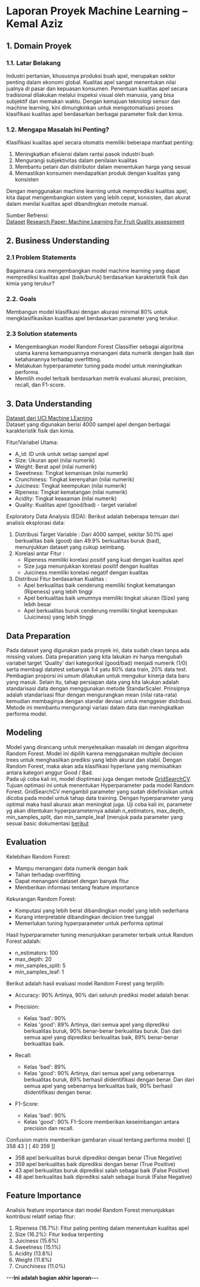 # Laporan Proyek Machine Learning – Kemal Aziz

## 1. Domain Proyek

### 1.1. Latar Belakang
Industri pertanian, khususnya produksi buah apel, merupakan sektor penting dalam ekonomi global. Kualitas apel sangat menentukan nilai jualnya di pasar dan kepuasan konsumen. Penentuan kualitas apel secara tradisional dilakukan melalui inspeksi visual oleh manusia, yang bisa subjektif dan memakan waktu. Dengan kemajuan teknologi sensor dan machine learning, kini dimungkinkan untuk mengotomatisasi proses klasifikasi kualitas apel berdasarkan berbagai parameter fisik dan kimia.

### 1.2. Mengapa Masalah Ini Penting?

Klasifikasi kualitas apel secara otomatis memiliki beberapa manfaat penting:

1. Meningkatkan efisiensi dalam rantai pasok industri buah
2. Mengurangi subjektivitas dalam penilaian kualitas
3. Membantu petani dan distributor dalam menentukan harga yang sesuai
4. Memastikan konsumen mendapatkan produk dengan kualitas yang konsisten

Dengan menggunakan machine learning untuk memprediksi kualitas apel, kita dapat mengembangkan sistem yang lebih cepat, konsisten, dan akurat dalam menilai kualitas apel dibandingkan metode manual.

Sumber Refrensi:\
[Dataset](https://www.kaggle.com/datasets/nelgiriyewithana/apple-quality) 
[Research Paper: Machine Learning For Fruit Quality assessment](https://www.mdpi.com/2073-4395/10/4/556)


## 2. Business Understanding
### 2.1 Problem Statements
Bagaimana cara mengembangkan model machine learning yang dapat memprediksi kualitas apel (baik/buruk) berdasarkan karakteristik fisik dan kimia yang terukur?

### 2.2. Goals
Membangun model klasifikasi dengan akurasi minimal 80% untuk mengklasifikasikan kualitas apel berdasarkan parameter yang terukur.

### 2.3 Solution statements
- Mengembangkan model Random Forest Classifier sebagai algoritma utama karena kemampuannya menangani data numerik dengan baik dan ketahanannya terhadap overfitting.
- Melakukan hyperparameter tuning pada model untuk meningkatkan performa.
- Memilih model terbaik berdasarkan metrik evaluasi akurasi, precision, recall, dan F1-score.

## 3. Data Understanding
[Dataset dari UCI Machine LEarning](https://www.kaggle.com/datasets/nelgiriyewithana/apple-quality)\
Dataset yang digunakan berisi 4000 sampel apel dengan berbagai karakteristik fisik dan kimia.

Fitur/Variabel Utama:
* A_id: ID unik untuk setiap sampel apel
* Size: Ukuran apel (nilai numerik)
* Weight: Berat apel (nilai numerik)
* Sweetness: Tingkat kemanisan (nilai numerik)
* Crunchiness: Tingkat kerenyahan (nilai numerik)
* Juiciness: Tingkat keempukan (nilai numerik)
* Ripeness: Tingkat kematangan (nilai numerik)
* Acidity: Tingkat keasaman (nilai numerik)
* Quality: Kualitas apel (good/bad) - target variabel

Exploratory Data Analysis (EDA):
Berikut adalah beberapa temuan dari analisis eksplorasi data:

1. Distribusi Target Variable :
   Dari 4000 sampel, sekitar 50.1% apel berkualitas baik (good) dan 49.9% berkualitas buruk (bad), menunjukkan dataset yang cukup seimbang.
2. Korelasi antar Fitur :
   - Ripeness memiliki korelasi positif yang kuat dengan kualitas apel
   - Size juga menunjukkan korelasi positif dengan kualitas
   - Juiciness memiliki korelasi negatif dengan kualitas
3. Distribusi Fitur berdasarkan Kualitas :
   - Apel berkualitas baik cenderung memiliki tingkat kematangan (Ripeness) yang lebih tinggi
   - Apel berkualitas baik umumnya memiliki tingkat ukuran (Size) yang lebih besar
   - Apel berkualitas buruk cenderung memiliki tingkat keempukan (Juiciness) yang lebih tinggi

## Data Preparation
Pada dataset yang digunakan pada proyek ini, data sudah clean tanpa ada missing values.
Data preparation yang kita lakukan ini hanya mengubah variabel target 'Quality' dari kategorikal (good/bad) menjadi numerik (1/0) serta membagi datatest sebanyak 1:4 yatu 80% data train, 20% data test. Pembagian proporsi ini umum dilakukan untuk mengukur kinerja data baru yang masuk. 
Selain itu, tahap persiapan data yang kita lakukan adalah standarisasi data dengan menggunakan metode StandarScaler. Prinsipnya adalah standarisasi fitur dengan mengurangkan mean (nilai rata-rata) kemudian membaginya dengan standar deviasi untuk menggeser distribusi. Metode ini membantu mengurangi variasi dalam data dan meningkatkan performa model.

## Modeling
Model yang dirancang untuk menyelesaikan masalah ini dengan algoritma Random Forest. Model ini dipilih karena menggunakan multiple decision trees untuk menghasilkan prediksi yang lebih akurat dan stabil.
Dengan Random Forest, maka akan ada klasifikasi hyperlane yang memisahkan antara kategori anggur Good / Bad.\
Pada uji coba kali ini, model dioptimasi juga dengan metode [GridSearchCV](https://scikit-learn.org/stable/modules/generated/sklearn.model_selection.GridSearchCV.html). Tujuan optimasi ini untuk menentukan Hyperparameter pada model Random Forest. GridSearchCV mengambil parameter yang sudah didefinisikan untuk dicoba pada model untuk tahap data training. Dengan hyperparameter yang optimal maka hasil akurasi akan meningkat juga. Uji coba kali ini, parameter yg akan ditentukan hyperparameternya adalah n_estimators, max_depth, min_samples_split, dan min_sample_leaf (merujuk pada parameter yang sesuai basic dokumentasi [berikut](https://scikit-learn.org/stable/modules/grid_search.html)

## Evaluation
Kelebihan Random Forest:
- Mampu menangani data numerik dengan baik
- Tahan terhadap overfitting
- Dapat menangani dataset dengan banyak fitur
- Memberikan informasi tentang feature importance

Kekurangan Random Forest:
- Komputasi yang lebih berat dibandingkan model yang lebih sederhana
- Kurang interpretable dibandingkan decision tree tunggal
- Memerlukan tuning hyperparameter untuk performa optimal

Hasil hyperparameter tuning menunjukkan parameter terbaik untuk Random Forest adalah:
- n_estimators: 100
- max_depth: 20
- min_samples_split: 5
- min_samples_leaf: 1

Berikut adalah hasil evaluasi model Random Forest yang terpilih:
- Accuracy: 90% Artinya, 90% dari seluruh prediksi model adalah benar.
- Precision:
  - Kelas 'bad': 90%
  - Kelas 'good': 89%
  Artinya, dari semua apel yang diprediksi berkualitas buruk, 90% benar-benar berkualitas buruk. Dan dari semua apel yang diprediksi berkualitas baik, 89% benar-benar berkualitas baik.

- Recall:
  - Kelas 'bad': 89%
  - Kelas 'good': 90%
  Artinya, dari semua apel yang sebenarnya berkualitas buruk, 89% berhasil diidentifikasi dengan benar. Dan dari semua apel yang sebenarnya berkualitas baik, 90% berhasil diidentifikasi dengan benar.

- F1-Score:
  - Kelas 'bad': 90%
  - Kelas 'good': 90%
  F1-Score memberikan keseimbangan antara precision dan recall.

Confusion matrix memberikan gambaran visual tentang performa model:
[[ 358   43 ]
 [  40  359 ]]
- 358 apel berkualitas buruk diprediksi dengan benar (True Negative)
- 359 apel berkualitas baik diprediksi dengan benar (True Positive)
- 43 apel berkualitas buruk diprediksi salah sebagai baik (False Positive)
- 48 apel berkualitas baik diprediksi salah sebagai buruk (False Negative)

## Feature Importance
 Analisis feature importance dari model Random Forest menunjukkan kontribusi relatif setiap fitur:

1. Ripeness (16.7%): Fitur paling penting dalam menentukan kualitas apel
2. Size (16.2%): Fitur kedua terpenting
3. Juiciness (15.6%)
4. Sweetness (15.1%)
5. Acidity (13.8%)
6. Weight (11.8%)
7. Crunchiness (11.0%)

**---Ini adalah bagian akhir laporan---**
